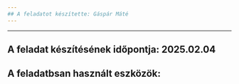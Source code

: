 ```yaml
---
## A feladatot készítette: Gáspár Máté
---
```

---
## A feladat készítésének időpontja: 2025.02.04


## A feladatbsan használt eszközök:
